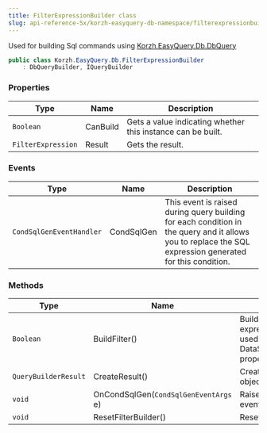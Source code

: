 ```yaml
---
title: FilterExpressionBuilder class
slug: api-reference-5x/korzh-easyquery-db-namespace/filterexpressionbuilder-class
---
```



Used for building Sql commands using [Korzh.EasyQuery.Db.DbQuery](/api-reference-5x/korzh-easyquery-db-namespace/dbquery-class)
```csharp
public class Korzh.EasyQuery.Db.FilterExpressionBuilder
    : DbQueryBuilder, IQueryBuilder

```

### Properties

| Type | Name | Description | 
| --- | --- | --- | 
| `Boolean` | CanBuild | Gets a value indicating whether this instance can be built. | 
| `FilterExpression` | Result | Gets the result. | 


### Events

| Type | Name | Description | 
| --- | --- | --- | 
| `CondSqlGenEventHandler` | CondSqlGen | This event is raised during query building for each condition in the query and it  allows you to replace the SQL expression generated for this condition. | 


### Methods

| Type | Name | Description | 
| --- | --- | --- | 
| `Boolean` | BuildFilter() | Builds the filter expression. It can be used (for example) in DataSet.FilterExpression property to filter data | 
| `QueryBuilderResult` | CreateResult() | Creates the result object. | 
| `void` | OnCondSqlGen(`CondSqlGenEventArgs` e) | Raises the `CondSqlGen` event. | 
| `void` | ResetFilterBuilder() | Resets the filter builder. |